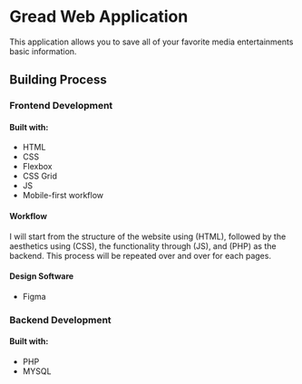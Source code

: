 # Gread Web Application

This application allows you to save all of your favorite media entertainments basic information.

## Building Process

### **Frontend Development**

#### **Built with:**

- HTML
- CSS
- Flexbox
- CSS Grid
- JS
- Mobile-first workflow

#### Workflow

I will start from the structure of the website using (HTML), followed by the aesthetics using (CSS), the functionality through (JS), and (PHP) as the backend. This process will be repeated over and over for each pages.

#### Design Software

- Figma

### Backend Development

#### **Built with:**

- PHP
- MYSQL
